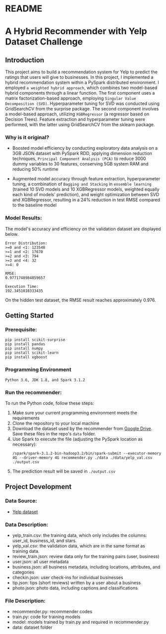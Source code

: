 # README
# A Hybrid Recommender with Yelp Dataset Challenge

## Introduction
This project aims to build a recommendation system for Yelp to predict the ratings that users will give to businesses. In this project, I implemented a hybrid recommendation system within a PySpark distributed environment. I employed `a weighted hybrid approach`, which combines two model-based hybrid components through a linear function. The first component uses a matrix factorization-based approach, employing `Singular Value Decomposition (SVD)`. Hyperparameter tuning for SVD was conducted using GridSearchCV from the surprise package. The second component involves a model-based approach, utilizing `XGBRegressor` (a regressor based on Decision Trees). Feature extraction and hyperparameter tuning were performed, with the latter using GridSearchCV from the sklearn package.

### Why is it original?
- Boosted model efficiency by conducting exploratory data analysis on a 3GB JSON dataset with PySpark RDD, applying dimension reduction techniques, `Principal Component Analysis (PCA)` to reduce 3000 dummy variables to 30 features, conserving 5GB system RAM and reducing 50% runtime

- Augmented model accuracy through feature extraction, hyperparameter tuning, a combination of `Bagging and Stacking` in `ensemble learning` (trained 10 SVD models and 10 XGBRegressor models, weighted equally each kind of models' prediction), and weight optimization between SVD and XGBRegressor, resulting in a 24% reduction in test RMSE compared to the baseline model

### Model Results:
The model's accuracy and efficiency on the validation dataset are displayed below.
```
Error Distribution:
>=0 and <1: 123548
>=1 and <2: 17670
>=2 and <3: 794
>=3 and <4: 32
>=4: 0

RMSE:
0.9771748984859657

Execution Time:
192.3451018333435
```
On the hidden test dataset, the RMSE result reaches approximately 0.976.

## Getting Started
### Prerequisite:
```
pip install scikit-surprise
pip install pandas
pip install numpy
pip install scikit-learn
pip install xgboost
```

### Programming Environment
```
Python 3.6, JDK 1.8, and Spark 3.1.2
```

### Run the recommender:
To run the Python code, follow these steps:
1. Make sure your current programming environment meets the requirements
2. Clone the repository to your local machine
3. Download the dataset used by the recommender from [Google Drive](https://drive.google.com/drive/folders/1AbJWyM3_bcbdsZFlO0ppTgVT3p9YQvMs?usp=sharing). Save these files in the repo's `data` folder.
4. Use Spark to execute the file (adjusting the PySpark location as necessary):
    ```
    /spark/spark-3.1.2-bin-hadoop3.2/bin/spark-submit --executor-memory 4G --driver-memory 4G recommender.py ./data ./data/yelp_val.csv ./output.csv
    ```
5. The prediction result will be saved in `./output.csv`

## Project Development
### Data Source: 
* [Yelp dataset](https://www.yelp.com/dataset)

### Data Description:
* yelp_train.csv: the training data, which only includes the columns: user_id, business_id, and stars.
* yelp_val.csv: the validation data, which are in the same format as training data.
* review_train.json: review data only for the training pairs (user, business)
* user.json: all user metadata
* business.json: all business metadata, including locations, attributes, and categories
* checkin.json: user check-ins for individual businesses
* tip.json: tips (short reviews) written by a user about a business
* photo.json: photo data, including captions and classifications

### File Description:
* recommender.py: recommender codes
* train.py: code for training models
* model: models trained by train.py and required in recommender.py
* data: dataset folder
